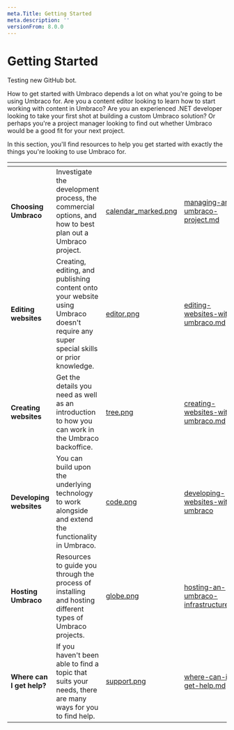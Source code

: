 ```yaml
---
meta.Title: Getting Started
meta.description: ''
versionFrom: 8.0.0
---
```


# Getting Started

Testing new GitHub bot.

How to get started with Umbraco depends a lot on what you're going to be using Umbraco for. Are you a content editor looking to learn how to start working with content in Umbraco? Are you an experienced .NET developer looking to take your first shot at building a custom Umbraco solution? Or perhaps you're a project manager looking to find out whether Umbraco would be a good fit for your next project.

In this section, you'll find resources to help you get started with exactly the things you're looking to use Umbraco for.

<table data-card-size="large" data-view="cards"><thead><tr><th></th><th></th><th data-hidden data-card-cover data-type="files"></th><th data-hidden data-card-target data-type="content-ref"></th></tr></thead><tbody><tr><td><strong>Choosing Umbraco</strong></td><td>Investigate the development process, the commercial options, and how to best plan out a Umbraco project.</td><td><a href="images/calendar_marked.png">calendar_marked.png</a></td><td><a href="managing-an-umbraco-project.md">managing-an-umbraco-project.md</a></td></tr><tr><td><strong>Editing websites</strong></td><td>Creating, editing, and publishing content onto your website using Umbraco doesn't require any super special skills or prior knowledge.</td><td><a href="images/editor.png">editor.png</a></td><td><a href="editing-websites-with-umbraco.md">editing-websites-with-umbraco.md</a></td></tr><tr><td><strong>Creating websites</strong></td><td>Get the details you need as well as an introduction to how you can work in the Umbraco backoffice.</td><td><a href="images/tree.png">tree.png</a></td><td><a href="creating-websites-with-umbraco.md">creating-websites-with-umbraco.md</a></td></tr><tr><td><strong>Developing websites</strong></td><td>You can build upon the underlying technology to work alongside and extend the functionality in Umbraco.</td><td><a href="images/code.png">code.png</a></td><td><a href="developing-websites-with-umbraco/">developing-websites-with-umbraco</a></td></tr><tr><td><strong>Hosting Umbraco</strong></td><td>Resources to guide you through the process of installing and hosting different types of Umbraco projects.</td><td><a href="images/globe.png">globe.png</a></td><td><a href="hosting-an-umbraco-infrastructure.md">hosting-an-umbraco-infrastructure.md</a></td></tr><tr><td><strong>Where can I get help?</strong></td><td>If you haven't been able to find a topic that suits your needs, there are many ways for you to find help.</td><td><a href="images/support.png">support.png</a></td><td><a href="../where-can-i-get-help.md">where-can-i-get-help.md</a></td></tr></tbody></table>
